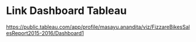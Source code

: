 # Link Dashboard Tableau
https://public.tableau.com/app/profile/masayu.anandita/viz/FizzareBikesSalesReport2015-2016/Dashboard1
